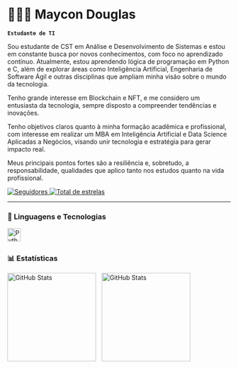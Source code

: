 # 👨🏻‍💻 Maycon Douglas

**`Estudante de TI`**

Sou estudante de CST em Análise e Desenvolvimento de Sistemas e estou em constante busca por novos conhecimentos, com foco no aprendizado contínuo. Atualmente, estou aprendendo lógica de programação em Python e C, além de explorar áreas como Inteligência Artificial, Engenharia de Software Ágil e outras disciplinas que ampliam minha visão sobre o mundo da tecnologia.

Tenho grande interesse em Blockchain e NFT, e me considero um entusiasta da tecnologia, sempre disposto a compreender tendências e inovações.

Tenho objetivos claros quanto à minha formação acadêmica e profissional, com interesse em realizar um MBA em Inteligência Artificial e Data Science Aplicadas a Negócios, visando unir tecnologia e estratégia para gerar impacto real.

Meus principais pontos fortes são a resiliência e, sobretudo, a responsabilidade, qualidades que aplico tanto nos estudos quanto na vida profissional.

<p align="left">
    <a href="https://github.com/MayconDIS?tab=followers">
        <img 
            alt="Seguidores" 
            title="Me siga no GitHub" 
            src="https://custom-icon-badges.demolab.com/github/followers/MayconDIS?color=236ad3&labelColor=1155ba&style=for-the-badge&logo=github&label=Seguidores&logoColor=white"
        />
    </a>
    <a href="https://github.com/MayconDIS?tab=repositories&sort=stargazers">
        <img 
            alt="Total de estrelas" 
            title="Total de estrelas GitHub" 
            src="https://custom-icon-badges.demolab.com/github/stars/MayconDIS?color=55960c&style=for-the-badge&labelColor=488207&logo=star&label=estrelas"
        />
    </a>
</p>

---

### 🤖 Linguagens e Tecnologias

<img 
    align="left" 
    alt="Python" 
    title="Python"
    width="30px" 
    style="padding-right: 10px;" 
    src="https://cdn.jsdelivr.net/gh/devicons/devicon@latest/icons/python/python-original.svg" 
/>

<br/>
<br/>

### 📊 Estatísticas

<p>
  <img 
    align="left" 
    alt="GitHub Stats" 
    height="200" 
    style="padding-right: 10px;" 
    src="https://github-readme-stats.vercel.app/api?username=MayconDIS&show_icons=true&theme=tokyonight&include_all_commits=true&locale=pt-br" 
  />

<img 
      align="left" 
      alt="GitHub Stats" 
      height="200" 
      src="https://github-readme-stats.vercel.app/api/top-langs/?username=MayconDIS&theme=tokyonight&layout=compact&custom_title=Tecnologias&langs_count=9" 
  />
</p>
